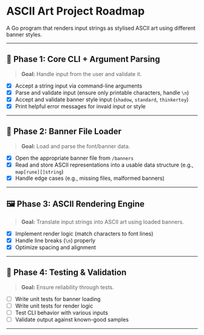 # ASCII Art Project Roadmap

A Go program that renders input strings as stylised ASCII art using different banner styles.

---

## 📌 Phase 1: Core CLI + Argument Parsing
> **Goal:** Handle input from the user and validate it.

- [x] Accept a string input via command-line arguments
- [x] Parse and validate input (ensure only printable characters, handle `\n`)
- [x] Accept and validate banner style input (`shadow`, `standard`, `thinkertoy`)
- [x] Print helpful error messages for invaid input or style

---

## 🧩 Phase 2: Banner File Loader
> **Goal:** Load and parse the font/banner data.

- [x] Open the appropriate banner file from `/banners`
- [x] Read and store ASCII representations into a usable data structure (e.g., `map[rune][]string`)
- [x] Handle edge cases (e.g., missing files, malformed banners)

---

## 🖼 Phase 3: ASCII Rendering Engine
> **Goal:** Translate input strings into ASCII art using loaded banners.

- [x] Implement render logic (match characters to font lines)
- [x] Handle line breaks (`\n`) properly
- [x] Optimize spacing and alignment

---

## 🧪 Phase 4: Testing & Validation
> **Goal:** Ensure reliability through tests.

- [ ] Write unit tests for banner loading
- [ ] Write unit tests for render logic
- [ ] Test CLI behavior with various inputs
- [ ] Validate output against known-good samples

---
